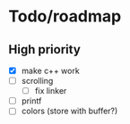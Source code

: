 # Todo/roadmap
## High priority
- [x] make c++ work
- [ ] scrolling
  - [ ] fix linker
- [ ] printf
- [ ] colors (store with buffer?)

